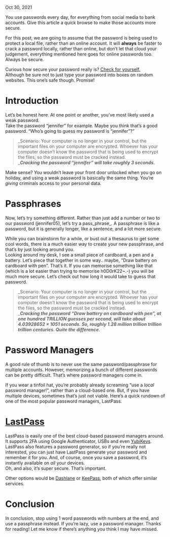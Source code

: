 Oct 30, 2021

You use passwords every day, for everything from social media to bank accounts. Give this article a quick browse to make those accounts more secure.

For this post, we are going to assume that the password is being used to protect a local file, rather than an online account. It will **always** be faster to crack a password locally, rather than online, but don’t let that cloud your judgement, everything mentioned here goes for online passwords too. Always be secure.

Curious how secure your password really is? [Check for yourself.](https://howsecureismypassword.net/)  
Although be sure not to just type your password into boxes on random websites. This one’s safe though. Promise!

# Introduction

Let’s be honest here. At one point or another, you’ve most likely used a weak password.  
Take the password “jennifer” for example. Maybe you think that’s a good password. “Who’s going to guess my password is “jennifer”?”

> _Scenario: Your computer is no longer in your control, but the important files on your computer are encrypted. Whoever has your computer doesn’t know the password that is being used to encrypt the files, so the password must be cracked instead.  
> _**_Cracking the password “jennifer” will take roughly 3 seconds._**

Make sense? You wouldn’t leave your front door unlocked when you go on holiday, and using a weak password is basically the same thing. You’re _giving_ criminals access to your personal data.

# Passphrases

Now, let’s try something different. Rather than just add a number or two to our password (jennifer05), let’s try a pass_phrase_. A passphrase is like a password, but it is generally longer, like a sentence, and a lot more secure.

While you can brainstorm for a while, or bust out a thesaurus to get some cool words, there is a much easier way to create your new passphrase, and that’s by just looking around you.  
Looking around my desk, I see a small piece of cardboard, a pen and a battery. Let’s piece that together in some way.. maybe, “Draw battery on cardboard with pen”. That’s it. If you can memorise something like that (which is a lot easier than trying to memorise h0D0rK22~.-) you will be much more secure. Let’s check out how long it would take to guess that password.

> _Scenario: Your computer is no longer in your control, but the important files on your computer are encrypted. Whoever has your computer doesn’t know the password that is being used to encrypt the files, so the password must be cracked instead.  
> _**_Cracking the password “Draw battery on cardboard with pen”, at one hundred TRILLION guesses per second, will take about 4.03928652 × 1051 seconds. So, roughly 1.28 million trillion trillion trillion centuries. Quite the difference._**

# Password Managers

A good rule of thumb is to never use the same password/passphrase for multiple accounts. However, memorizing a bunch of different passwords can be pretty difficult. That’s where password managers come in.

If you wear a tinfoil hat, you’re probably already screaming “use a _local_ password manager!”, rather than a cloud-based one. But, if you have multiple devices, sometimes that’s just not viable. Here’s a quick rundown of one of the most popular password managers, LastPass.

# [LastPass](https://www.lastpass.com/)

LastPass is easily one of the best cloud-based password managers around. It supports 2FA using Google Authenticator, USBs and even [YubiKeys](https://www.yubico.com/). LastPass also features a password generator, so if you’re really not interested, you can just have LastPass generate your password and remember it for you. And, of course, once you save a password, it’s instantly available on _all_ your devices.  
Oh, and also, it’s super secure. That’s important.

Other options would be [Dashlane](https://www.dashlane.com/) or [KeePass](http://keepass.info/), both of which offer similar services.

# Conclusion

In conclusion, stop using 1 word passwords with numbers at the end, and use a passphrase instead. If you’re lazy, use a password manager. Thanks for reading! Let me know if there’s anything you think I may have missed.